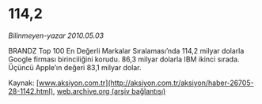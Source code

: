 # 114,2

*Bilinmeyen-yazar 2010.05.03*

<font class="agenda2NewsSpot">
 BRANDZ Top 100 En Değerli Markalar Sıralaması’nda 114,2 milyar dolarla Google firması birinciliğini korudu. 86,3 milyar dolarla IBM ikinci sırada. Üçüncü Apple’ın değeri 83,1 milyar dolar.
</font>
<font class="newsDetail">
</font>

Kaynak: [www.aksiyon.com.tr](http://aksiyon.com.tr/aksiyon/haber-26705-28-1142.html), [web.archive.org (arşiv bağlantısı)](http://web.archive.org/web/20101120091739/http://aksiyon.com.tr/aksiyon/haber-26705-28-1142.html)
